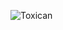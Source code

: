 ![Toxican](https://user-images.githubusercontent.com/96928341/182708870-aaad0fd7-597e-4deb-94ff-8d35066f987d.png)
